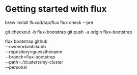 # Getting started with flux

brew install fluxcd/tap/flux
flux check --pre

git checkout -b flux-bootstrap
git push -u origin flux-bootstrap

flux bootstrap github \
 --owner=kobbikobb \
 --repository=guessthename \
 --branch=flux-bootstrap \
 --path=./clusters/my-cluster \
 --personal
